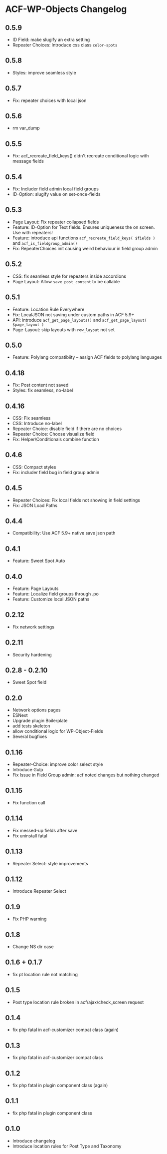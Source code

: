 ACF-WP-Objects Changelog
========================

0.5.9
-----
 - ID Field: make slugify an extra setting
 - Repeater Choices: Introduce css class `color-spots`

0.5.8
-----
 - Styles: improve seamless style

0.5.7
-----
 - Fix: repeater choices with local json

0.5.6
-----
 - rm var_dump

0.5.5
-----
 - Fix: acf_recreate_field_keys() didn't recreate conditional logic with message fields

0.5.4
-----
 - Fix: Includer field admin local field groups
 - ID-Option: slugify value on set-once-fields

0.5.3
-----
 - Page Layout: Fix repeater collapsed fields
 - Feature: ID-Option for Text fields. Ensures uniqueness the on screen. Use with repeaters!
 - Feature: introduce api functions `acf_recreate_field_keys( $fields )` and `acf_is_fieldgroup_admin()`
 - Fix: RepeaterChoices init causing weird behaviour in field group admin


0.5.2
-----
 - CSS: fix seamless style for repeaters inside accordions
 - Page Layout: Allow `save_post_content` to be callable

0.5.1
-----
 - Feature: Location Rule Everywhere
 - Fix: LocalJSON not saving under custom paths in ACF 5.9+
 - API: introduce `acf_get_page_layouts()` and `acf_get_page_layout( $page_layout )`
 - Page-Layout: skip layouts with `row_layout` not set
 
0.5.0
-----
 - Feature: Polylang compatibiity – assign ACF fields to polylang languages

0.4.18
------
 - Fix: Post content not saved
 - Styles: fix seamless, no-label

0.4.16
------
 - CSS: Fix seamless
 - CSS: Introduce no-label
 - Repeater Choice: disable field if there are no choices
 - Repeater Choice: Choose visualize field
 - Fix: Helper\Conditionals combine function

0.4.6
-----
 - CSS: Compact styles
 - Fix: includer field bug in field group admin

0.4.5
-----
 - Repeater Choices: Fix local fields not showing in field settings
 - Fix: JSON Load Paths

0.4.4
-----
 - Compatibility: Use ACF 5.9+ native save json path

0.4.1
-----
 - Feature: Sweet Spot Auto

0.4.0
-----
 - Feature: Page Layouts
 - Feature: Localize field groups through .po
 - Feature: Customize local JSON paths

0.2.12
------
 - Fix network settings

0.2.11
------
 - Security hardening

0.2.8 - 0.2.10
--------------
 - Sweet Spot field

0.2.0
------
 - Network options pages
 - ESNext
 - Upgrade plugin Boilerplate
 - add tests skeleton
 - allow conditional logic for WP-Object-Fields
 - Several bugfixes

0.1.16
------
 - Repeater-Choice: improve color select style
 - Introduce Gulp
 - Fix Issue in Field Group admin: acf noted changes but nothing changed

0.1.15
------
 - Fix function call

0.1.14
------
 - Fix messed-up fields after save
 - Fix uninstall fatal

0.1.13
------
 - Repeater Select: style improvements

0.1.12
------
 - Introduce Repeater Select

0.1.9
-----
 - Fix PHP warning

0.1.8
-----
 - Change NS dir case

0.1.6 + 0.1.7
-------------
- fix pt location rule not matching

0.1.5
-----
 - Post type location rule broken in acf/ajax/check_screen request

0.1.4
-----
 - fix php fatal in acf-customizer compat class (again)

0.1.3
-----
 - fix php fatal in acf-customizer compat class

0.1.2
-----
 - fix php fatal in plugin component class (again)

0.1.1
-----
 - fix php fatal in plugin component class

0.1.0
-----
 - Introduce changelog
 - Introduce location rules for Post Type and Taxonomy
